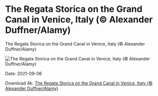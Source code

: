 # The Regata Storica on the Grand Canal in Venice, Italy (© Alexander Duffner/Alamy)

The Regata Storica on the Grand Canal in Venice, Italy (© Alexander Duffner/Alamy)

![The Regata Storica on the Grand Canal in Venice, Italy (© Alexander Duffner/Alamy)](https://bing.com/th?id=OHR.GCVenice_EN-US3101866960_UHD.jpg&w=1024&h=576)

Date: 2021-09-06

Download 4k: [The Regata Storica on the Grand Canal in Venice, Italy (© Alexander Duffner/Alamy)](https://bing.com/th?id=OHR.GCVenice_EN-US3101866960_UHD.jpg)

